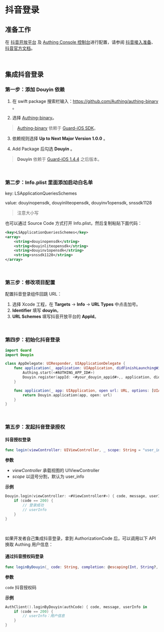 # 抖音登录

<LastUpdated/>

## 准备工作

在 [抖音开放平台](https://developer.open-douyin.com/) 及 [Authing Console 控制台](https://authing.cn/)进行配置，请参阅 [抖音接入准备](../../../guides/connections/social/douyin-mobile/README.md)、[抖音官方文档](https://developer.open-douyin.com/docs/resource/zh-CN/dop/develop/sdk/mobile-app/access/ios)。

<br>

## 集成抖音登录

### 第一步：添加 Douyin 依赖

1. 在 swift package 搜索栏输入：https://github.com/Authing/authing-binary 。

2. 选择 [Authing-binary](https://github.com/Authing/authing-binary)。
> [Authing-binary](https://github.com/Authing/authing-binary) 依赖于 [Guard-iOS SDK](https://github.com/Authing/guard-ios)。

3. 依赖规则选择 **Up to Next Major Version 1.0.0** 。

4. Add Package 后勾选 **Douyin** 。

> **Douyin** 依赖于 [Guard-iOS 1.4.4](https://github.com/Authing/guard-ios) 之后版本。

<br>

### 第二步：Info.plist 里面添加启动白名单

key: LSApplicationQueriesSchemes

value: douyinopensdk, douyinliteopensdk, douyinv1opensdk, snssdk1128

> 注意大小写

也可以通过 Source Code 方式打开 Info.plist，然后复制粘贴下面代码：

```xml
<key>LSApplicationQueriesSchemes</key>
<array>
    <string>douyinopensdk</string>
    <string>douyinliteopensdk</string>
    <string>douyinv1opensdk</string>
    <string>snssdk1128</string>
</array>
```
<br>

### 第三步：修改项目配置

配置抖音登录组件回跳 URL：
1. 选择 Xcode 工程，在 **Targets** -> **Info** -> **URL Types** 中点击加号。
2. **Identifier** 填写 **douyin**。
3. **URL Schemes** 填写抖音开放平台的 **AppId**。
<br>


### 第四步：初始化抖音登录

```swift
import Guard
import Douyin

class AppDelegate: UIResponder, UIApplicationDelegate {
    func application(_ application: UIApplication, didFinishLaunchingWithOptions launchOptions: [UIApplication.LaunchOptionsKey: Any]?) -> Bool {
        Authing.start(<#AUTHING_APP_ID#>)
        Douyin.register(appId: <#your_douyin_appid#>,, application, didFinishLaunchingWithOptions: launchOptions)
    }

    func application(_ app: UIApplication, open url: URL, options: [UIApplication.OpenURLOptionsKey : Any] = [:]) -> Bool {
        return Douyin.application(app, open: url)
    }
}
 ```
<br>

### 第五步：发起抖音登录授权
#### 抖音授权登录

```swift
func login(viewController: UIViewController, _ scope: String = "user_info", completion: @escaping Authing.AuthCompletion) -> Void
```

**参数**

* *viewController* 承载视图的 UIViewController
* *scope* 以逗号分割，默认为 user_info 
  
**示例**

```swift
Douyin.login(viewController: <#ViewController#>) { code, message, userInfo in
    if (code == 200) {
        // 登录成功
        // userInfo
    }
}
```

<br>

如果开发者自己集成抖音登录，拿到 AuthorizationCode 后，可以调用以下 API 换取 Authing 用户信息：

#### 通过抖音授权码登录

```swift
func loginByDouyin(_ code: String, completion: @escaping(Int, String?, UserInfo?) -> Void)
```

**参数**

`code` 抖音授权码

**示例**

```swift
AuthClient().loginByDouyin(authCode) { code, message, userInfo in
    if (code == 200) {
        // userInfo：用户信息
    }
}
```